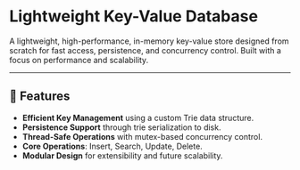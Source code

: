 # Lightweight Key-Value Database

A lightweight, high-performance, in-memory key-value store designed from scratch for fast access, persistence, and concurrency control. Built with a focus on performance and scalability.

---

## 🚀 Features

- **Efficient Key Management** using a custom Trie data structure.
- **Persistence Support** through trie serialization to disk.
- **Thread-Safe Operations** with mutex-based concurrency control.
- **Core Operations**: Insert, Search, Update, Delete.
- **Modular Design** for extensibility and future scalability.